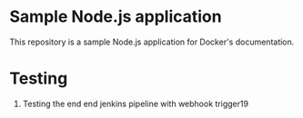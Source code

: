 # Sample Node.js application

This repository is a sample Node.js application for Docker's documentation.

# Testing

1. Testing the end end jenkins pipeline with webhook trigger19